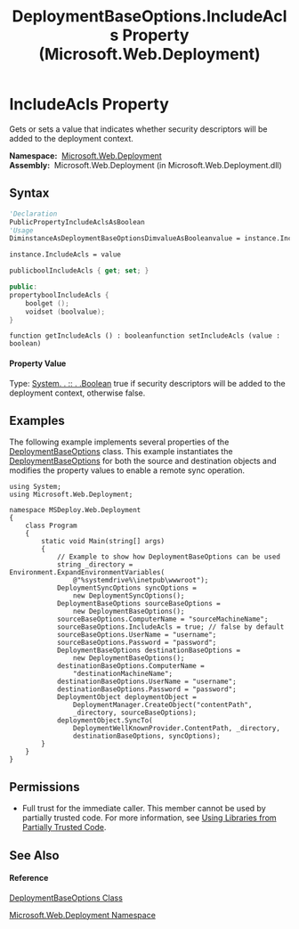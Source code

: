 ﻿---
title: DeploymentBaseOptions.IncludeAcls Property  (Microsoft.Web.Deployment)
TOCTitle: IncludeAcls Property
ms:assetid: P:Microsoft.Web.Deployment.DeploymentBaseOptions.IncludeAcls
ms:mtpsurl: https://msdn.microsoft.com/en-us/library/microsoft.web.deployment.deploymentbaseoptions.includeacls(v=VS.90)
ms:contentKeyID: 20208742
ms.date: 05/02/2012
mtps_version: v=VS.90
f1_keywords:
- Microsoft.Web.Deployment.DeploymentBaseOptions.IncludeAcls
- Microsoft.Web.Deployment.DeploymentBaseOptions.get_IncludeAcls
- Microsoft.Web.Deployment.DeploymentBaseOptions.set_IncludeAcls
dev_langs:
- CSharp
- JScript
- VB
- c++
api_location:
- Microsoft.Web.Deployment.dll
api_name:
- Microsoft.Web.Deployment.DeploymentBaseOptions.get_IncludeAcls
- Microsoft.Web.Deployment.DeploymentBaseOptions.IncludeAcls
- Microsoft.Web.Deployment.DeploymentBaseOptions.set_IncludeAcls
api_type:
- Managed
topic_type:
- apiref
- kbSyntax
product_family_name: VS
ROBOTS: INDEX,FOLLOW
---

# IncludeAcls Property

Gets or sets a value that indicates whether security descriptors will be added to the deployment context.

**Namespace:**  [Microsoft.Web.Deployment](microsoft-web-deployment-namespace.md)  
**Assembly:**  Microsoft.Web.Deployment (in Microsoft.Web.Deployment.dll)

## Syntax

``` vb
'Declaration
PublicPropertyIncludeAclsAsBoolean
'Usage
DiminstanceAsDeploymentBaseOptionsDimvalueAsBooleanvalue = instance.IncludeAcls

instance.IncludeAcls = value
```

``` csharp
publicboolIncludeAcls { get; set; }
```

``` c++
public:
propertyboolIncludeAcls {
    boolget ();
    voidset (boolvalue);
}
```

``` jscript
function getIncludeAcls () : booleanfunction setIncludeAcls (value : boolean)
```

#### Property Value

Type: [System. . :: . .Boolean](https://msdn.microsoft.com/en-us/library/a28wyd50\(v=vs.90\))  
true if security descriptors will be added to the deployment context, otherwise false.  

## Examples

The following example implements several properties of the [DeploymentBaseOptions](deploymentbaseoptions-class-microsoft-web-deployment.md) class. This example instantiates the [DeploymentBaseOptions](deploymentbaseoptions-class-microsoft-web-deployment.md) for both the source and destination objects and modifies the property values to enable a remote sync operation.

    using System;
    using Microsoft.Web.Deployment;
    
    namespace MSDeploy.Web.Deployment
    {
        class Program
        {
            static void Main(string[] args)
            {
                // Example to show how DeploymentBaseOptions can be used
                string _directory = Environment.ExpandEnvironmentVariables(
                    @"%systemdrive%\inetpub\wwwroot");
                DeploymentSyncOptions syncOptions = 
                    new DeploymentSyncOptions();
                DeploymentBaseOptions sourceBaseOptions = 
                    new DeploymentBaseOptions();
                sourceBaseOptions.ComputerName = "sourceMachineName";
                sourceBaseOptions.IncludeAcls = true; // false by default
                sourceBaseOptions.UserName = "username";
                sourceBaseOptions.Password = "password";
                DeploymentBaseOptions destinationBaseOptions = 
                    new DeploymentBaseOptions();
                destinationBaseOptions.ComputerName = 
                    "destinationMachineName";
                destinationBaseOptions.UserName = "username";
                destinationBaseOptions.Password = "password";
                DeploymentObject deploymentObject = 
                    DeploymentManager.CreateObject("contentPath", 
                    _directory, sourceBaseOptions);
                deploymentObject.SyncTo(
                    DeploymentWellKnownProvider.ContentPath, _directory,
                    destinationBaseOptions, syncOptions);
            }
        }
    }

## Permissions

  - Full trust for the immediate caller. This member cannot be used by partially trusted code. For more information, see [Using Libraries from Partially Trusted Code](https://msdn.microsoft.com/en-us/library/8skskf63\(v=vs.90\)).

## See Also

#### Reference

[DeploymentBaseOptions Class](deploymentbaseoptions-class-microsoft-web-deployment.md)

[Microsoft.Web.Deployment Namespace](microsoft-web-deployment-namespace.md)

